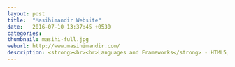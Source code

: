 ```yaml
---
layout: post
title:  "Masihimandir Website"
date:   2016-07-10 13:37:45 +0530
categories: 
thumbnail: masihi-full.jpg
weburl: http://www.masihimandir.com/
description: <strong><br><br>Languages and Frameworks</strong> - HTML5, CSS3, PHP, JAVASCRIPT, JQUERY, BOOTSTRAP.<br><br><strong>Tools Used</strong> - WORDPRESS:CMS, PHOTOSHOP, ILLUSTRATOR, DREAMWEAVER, NOTEPAD++.
---
```

